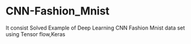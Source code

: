 # CNN-Fashion_Mnist
It consist Solved Example of Deep Learning CNN Fashion Mnist data set using Tensor flow,Keras
